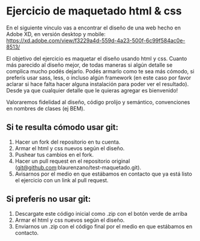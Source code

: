# Ejercicio de maquetado html & css
En el siguiente vínculo vas a encontrar el diseño de una web hecho en Adobe XD, en versión desktop y mobile:
https://xd.adobe.com/view/f3229a4d-559d-4a23-500f-6c99f584ac0e-8513/

El objetivo del ejercicio es maquetar el diseño usando html y css. Cuanto más parecido al diseño mejor, de todas maneras si algún detalle se complica mucho podés dejarlo.
Podés armarlo como te sea más cómodo, si preferís usar sass, less, o incluso algún framework (en este caso por favor aclarar si hace falta hacer alguna instalación para poder ver el resultado).
Desde ya que cualquier detalle que le quieras agregar es bienvenido!

Valoraremos fidelidad al diseño, código prolijo y semántico, convenciones en nombres de clases (ej BEM).

## Si te resulta cómodo usar git:
1. Hacer un fork del repositorio en tu cuenta.
2. Armar el html y css nuevos según el diseño.
3. Pushear tus cambios en el fork.
4. Hacer un pull request en el repositorio original (git@github.com:blaurenzano/test-maquetado.git).
5. Avisarnos por el medio en que estábamos en contacto que ya está listo el ejercicio con un link al pull request.

## Si preferís no usar git:
1. Descargate este código inicial como .zip con el botón verde de arriba
2. Armar el html y css nuevos según el diseño.
3. Enviarnos un .zip con el código final por el medio en que estábamos en contacto.
